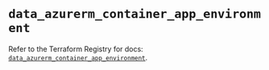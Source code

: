 # `data_azurerm_container_app_environment`

Refer to the Terraform Registry for docs: [`data_azurerm_container_app_environment`](https://registry.terraform.io/providers/hashicorp/azurerm/4.28.0/docs/data-sources/container_app_environment).
